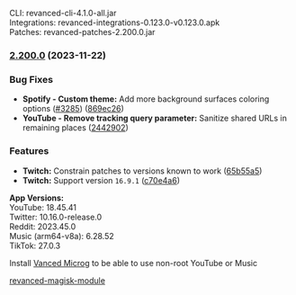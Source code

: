 CLI: revanced-cli-4.1.0-all.jar  
Integrations: revanced-integrations-0.123.0-v0.123.0.apk  
Patches: revanced-patches-2.200.0.jar  

### [2.200.0](https://github.com/ReVanced/revanced-patches/compare/v2.199.0...v2.200.0) (2023-11-22)
### Bug Fixes
* **Spotify - Custom theme:** Add more background surfaces coloring options ([#3285](https://github.com/ReVanced/revanced-patches/issues/3285)) ([869ec26](https://github.com/ReVanced/revanced-patches/commit/869ec26966f7750c45355ac0acc18b81a2abce87))
* **YouTube - Remove tracking query parameter:** Sanitize shared URLs in remaining places ([2442902](https://github.com/ReVanced/revanced-patches/commit/2442902dacc25f2c932a6689e9788e5a02fdff6b))
### Features
* **Twitch:** Constrain patches to versions known to work ([65b55a5](https://github.com/ReVanced/revanced-patches/commit/65b55a5189df52dc7e99b7e9c68b908fbca92434))
* **Twitch:** Support version `16.9.1` ([c70e4a6](https://github.com/ReVanced/revanced-patches/commit/c70e4a66bd65b42db88dcabd412ec985226bd1e7))

  
**App Versions:**  
YouTube: 18.45.41  
Twitter: 10.16.0-release.0  
Reddit: 2023.45.0  
Music (arm64-v8a): 6.28.52  
TikTok: 27.0.3  

Install [Vanced Microg](https://github.com/TeamVanced/VancedMicroG/releases) to be able to use non-root YouTube or Music  

[revanced-magisk-module](https://github.com/j-hc/revanced-magisk-module)  
